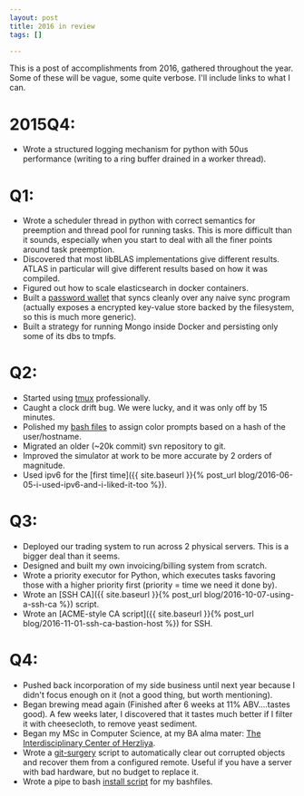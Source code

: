 ```yaml
---
layout: post
title: 2016 in review
tags: []

---
```

This is a post of accomplishments from 2016, gathered throughout the year. Some of these will be vague, some quite verbose. I'll include links to what I can.

# 2015Q4:
- Wrote a structured logging mechanism for python with 50us performance (writing to a ring buffer drained in a worker thread).

# Q1:
- Wrote a scheduler thread in python with correct semantics for preemption and thread pool for running tasks. This is more difficult than it sounds, especially when you start to deal with all the finer points around task preemption.
- Discovered that most libBLAS implementations give different results. ATLAS in particular will give different results based on how it was compiled.
- Figured out how to scale elasticsearch in docker containers.
- Built a [password wallet](https://github.com/stevenkaras/kasefet) that syncs cleanly over any naive sync program (actually exposes a encrypted key-value store backed by the filesystem, so this is much more generic).
- Built a strategy for running Mongo inside Docker and persisting only some of its dbs to tmpfs.

# Q2:
- Started using [tmux](https://tmux.github.io/) professionally.
- Caught a clock drift bug. We were lucky, and it was only off by 15 minutes.
- Polished my [bash files](https://github.com/stevenkaras/bashfiles) to assign color prompts based on a hash of the user/hostname.
- Migrated an older (~20k commit) svn repository to git.
- Improved the simulator at work to be more accurate by 2 orders of magnitude.
- Used ipv6 for the [first time]({{ site.baseurl }}{% post_url blog/2016-06-05-i-used-ipv6-and-i-liked-it-too %}).

# Q3:
- Deployed our trading system to run across 2 physical servers. This is a bigger deal than it seems.
- Designed and built my own invoicing/billing system from scratch.
- Wrote a priority executor for Python, which executes tasks favoring those with a higher priority first (priority = time we need it done by).
- Wrote an [SSH CA]({{ site.baseurl }}{% post_url blog/2016-10-07-using-a-ssh-ca %}) script.
- Wrote an [ACME-style CA script]({{ site.baseurl }}{% post_url blog/2016-11-01-ssh-ca-bastion-host %}) for SSH.

# Q4:
- Pushed back incorporation of my side business until next year because I didn't focus enough on it (not a good thing, but worth mentioning).
- Began brewing mead again (Finished after 6 weeks at 11% ABV....tastes good). A few weeks later, I discovered that it tastes much better if I filter it with cheesecloth, to remove yeast sediment.
- Began my MSc in Computer Science, at my BA alma mater: [The Interdisciplinary Center of Herzliya](https://www.idc.ac.il).
- Wrote a [git-surgery](https://github.com/stevenkaras/bashfiles/blob/master/bin/git-surgery) script to automatically clear out corrupted objects and recover them from a configured remote. Useful if you have a server with bad hardware, but no budget to replace it.
- Wrote a pipe to bash [install script](https://stevenkaras.github.io/bashfiles) for my bashfiles.
